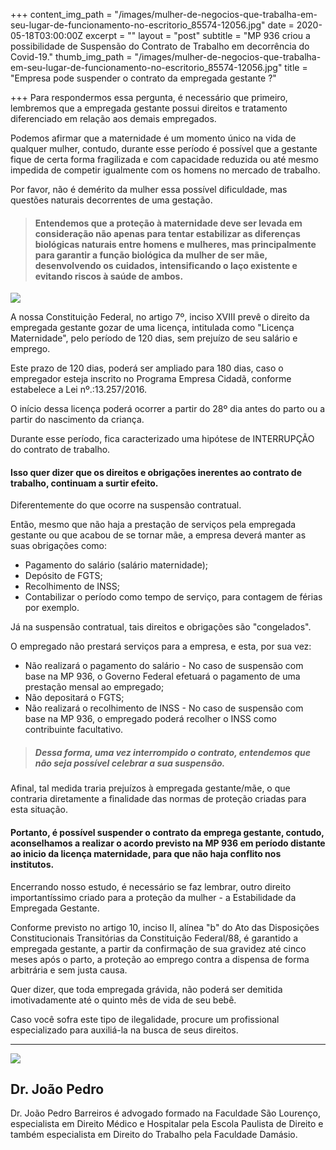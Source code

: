 +++
content_img_path = "/images/mulher-de-negocios-que-trabalha-em-seu-lugar-de-funcionamento-no-escritorio_85574-12056.jpg"
date = 2020-05-18T03:00:00Z
excerpt = ""
layout = "post"
subtitle = "MP 936 criou a possibilidade de Suspensão do Contrato de Trabalho em decorrência do Covid-19."
thumb_img_path = "/images/mulher-de-negocios-que-trabalha-em-seu-lugar-de-funcionamento-no-escritorio_85574-12056.jpg"
title = "Empresa pode suspender o contrato da empregada gestante ?"

+++
Para respondermos essa pergunta, é necessário que primeiro, lembremos que a empregada gestante possui direitos e tratamento diferenciado em relação aos demais empregados.

Podemos afirmar que a maternidade é um momento único na vida de qualquer mulher, contudo, durante esse período é possível que a gestante fique de certa forma fragilizada e com capacidade reduzida ou até mesmo impedida de competir igualmente com os homens no mercado de trabalho.

Por favor, não é demérito da mulher essa possível dificuldade, mas questões naturais decorrentes de uma gestação.

> #### Entendemos que a proteção à maternidade deve ser levada em consideração não apenas para tentar estabilizar as diferenças biológicas naturais entre homens e mulheres, mas principalmente para garantir a função biológica da mulher de ser mãe, desenvolvendo os cuidados, intensificando o laço existente e evitando riscos à saúde de ambos.

![](/images/de-maos-dadas_1112-1531.jpg)

A nossa Constituição Federal, no artigo 7º, inciso XVIII prevê o direito da empregada gestante gozar de uma licença, intitulada como "Licença Maternidade", pelo período de 120 dias, sem prejuízo de seu salário e emprego.

Este prazo de 120 dias, poderá ser ampliado para 180 dias, caso o empregador esteja inscrito no Programa Empresa Cidadã, conforme estabelece a Lei nº.:13.257/2016.

O início dessa licença poderá ocorrer a partir do 28º dia antes do parto ou a partir do nascimento da criança.

Durante esse período, fica caracterizado uma hipótese de INTERRUPÇÃO do contrato de trabalho.

#### Isso quer dizer que os direitos e obrigações inerentes ao contrato de trabalho, continuam a surtir efeito.

Diferentemente do que ocorre na suspensão contratual.

Então, mesmo que não haja a prestação de serviços pela empregada gestante ou que acabou de se tornar mãe, a empresa deverá manter as suas obrigações como:

* Pagamento do salário (salário maternidade);
* Depósito de FGTS;
* Recolhimento de INSS;
* Contabilizar o período como tempo de serviço, para contagem de férias por exemplo.

Já na suspensão contratual, tais direitos e obrigações são "congelados".

O empregado não prestará serviços para a empresa, e esta, por sua vez:

* Não realizará o pagamento do salário - No caso de suspensão com base na MP 936, o Governo Federal efetuará o pagamento de uma prestação mensal ao empregado;
* Não depositará o FGTS;
* Não realizará o recolhimento de INSS - No caso de suspensão com base na MP 936, o empregado poderá recolher o INSS como contribuinte facultativo.

> ##### Dessa forma, uma vez interrompido o contrato, entendemos que não seja possível celebrar a sua suspensão.

Afinal, tal medida traria prejuízos à empregada gestante/mãe, o que contraria diretamente a finalidade das normas de proteção criadas para esta situação.

#### Portanto, é possível suspender o contrato da emprega gestante, contudo, aconselhamos a realizar o acordo previsto na MP 936 em período distante ao inicio da licença maternidade, para que não haja conflito nos institutos.

Encerrando nosso estudo, é necessário se faz lembrar, outro direito importantíssimo criado para a proteção da mulher - a Estabilidade da Empregada Gestante.

Conforme previsto no artigo 10, inciso II, alínea "b" do Ato das Disposições Constitucionais Transitórias da Constituição Federal/88, é garantido a empregada gestante, a partir da confirmação de sua gravidez até cinco meses após o parto, a proteção ao emprego contra a dispensa de forma arbitrária e sem justa causa.

Quer dizer, que toda empregada grávida, não poderá ser demitida imotivadamente até o quinto mês de vida de seu bebê.

Caso você sofra este tipo de ilegalidade, procure um profissional especializado para auxiliá-la na busca de seus direitos.

***

<div class="author-box">
<div class="info">
<img src="https://realebarreiros-t1-04644.netlify.app/images/e2b23012-9316-4e03-9cb2-0bc3db2a5e26.jpeg" class="profile" />
<h2 class="name">Dr. João Pedro</h2>
</div>

<div class="about"> <p class="bio"> Dr. João Pedro Barreiros é advogado formado na Faculdade São Lourenço, especialista em Direito Médico e Hospitalar pela Escola Paulista de Direito e também especialista em Direito do Trabalho pela Faculdade Damásio. </p>  
</div>
</div>